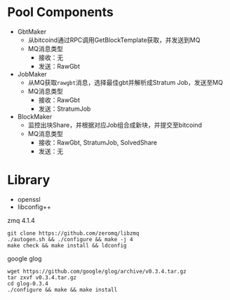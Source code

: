 Pool Components
==================

* GbtMaker
  * 从bitcoind通过RPC调用GetBlockTemplate获取，并发送到MQ
  * MQ消息类型
    * 接收：无
    * 发送：RawGbt
* JobMaker
  * 从MQ获取`rawgbt`消息，选择最佳gbt并解析成Stratum Job，发送至MQ
  * MQ消息类型
    * 接收：RawGbt
    * 发送：StratumJob
* BlockMaker
  * 监控出块Share，并根据对应Job组合成新块，并提交至bitcoind
  * MQ消息类型
    * 接收：RawGbt, StratumJob, SolvedShare
    * 发送：无


Library
============

* openssl
* libconfig++

zmq 4.1.4

```
git clone https://github.com/zeromq/libzmq
./autogen.sh && ./configure && make -j 4
make check && make install && ldconfig
```

google glog
```
wget https://github.com/google/glog/archive/v0.3.4.tar.gz
tar zxvf v0.3.4.tar.gz
cd glog-0.3.4
./configure && make && make install
```
